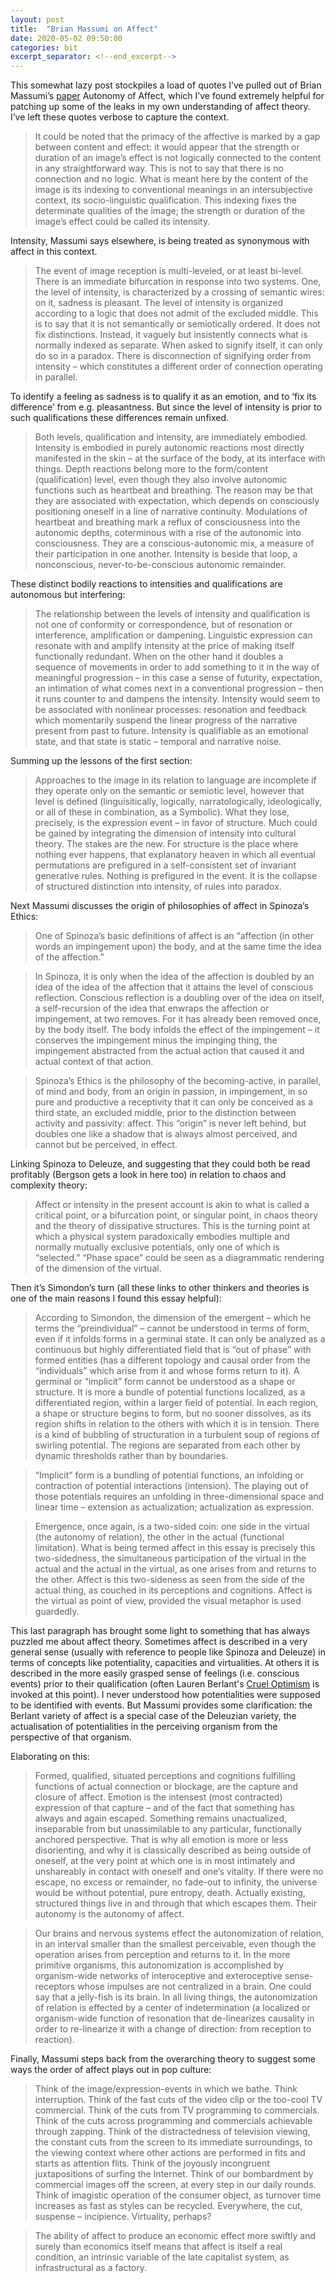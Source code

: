 ```yaml
---
layout: post
title:  "Brian Massumi on Affect"
date: 2020-05-02 09:50:00
categories: bit
excerpt_separator: <!--end_excerpt-->
---
```


This somewhat lazy post stockpiles a load of quotes I’ve pulled out of Brian Massumi’s [paper](https://docs.google.com/viewer?a=v&pid=sites&srcid=ZGVmYXVsdGRvbWFpbnxtaWRkZW5hbTQ2MHxneDo1NzJmMTMyNWZhZDZkNzgx) Autonomy of Affect, which I’ve found extremely helpful for patching up some of the leaks in my own understanding of affect theory. I’ve left these quotes verbose to capture the context.

> It could be noted that the primacy of the affective is marked by a gap between content and effect: it would appear that the strength or duration of an image’s effect is not logically connected to the content in any straightforward way. This is not to say that there is no connection and no logic. What is meant here by the content of the image is its indexing to conventional meanings in an intersubjective context, its socio-linguistic qualification. This indexing fixes the determinate qualities of the image; the strength or duration of the image’s effect could be called its intensity.

<!--end_excerpt-->

Intensity, Massumi says elsewhere, is being treated as synonymous with affect in this context.

> The event of image reception is multi-leveled, or at least bi-level. There is an immediate bifurcation in response into two systems. One, the level of intensity, is characterized by a crossing of semantic wires: on it, sadness is pleasant. The level of intensity is organized according to a logic that does not admit of the excluded middle. This is to say that it is not semantically or semiotically ordered. It does not fix distinctions. Instead, it vaguely but insistently connects what is normally indexed as separate. When asked to signify itself, it can only do so in a paradox. There is disconnection of signifying order from intensity – which constitutes a different order of connection operating in parallel.

To identify a feeling as sadness is to qualify it as an emotion, and to ‘fix its difference’ from e.g. pleasantness. But since the level of intensity is prior to such qualifications these differences remain unfixed.

> Both levels, qualification and intensity, are immediately embodied. Intensity is embodied in purely autonomic reactions most directly manifested in the skin – at the surface of the body, at its interface with things. Depth reactions belong more to the form/content (qualification) level, even though they also involve autonomic functions such as heartbeat and breathing. The reason may be that they are associated with expectation, which depends on consciously positioning oneself in a line of narrative continuity. Modulations of heartbeat and breathing mark a reflux of consciousness into the autonomic depths, coterminous with a rise of the autonomic into consciousness. They are a conscious-autonomic mix, a measure of their participation in one another. Intensity is beside that loop, a nonconscious, never-to-be-conscious autonomic remainder.

These distinct bodily reactions to intensities and qualifications are autonomous but interfering:

> The relationship between the levels of intensity and qualification is not one of conformity or correspondence, but of resonation or interference, amplification or dampening. Linguistic expression can resonate with and amplify intensity at the price of making itself functionally redundant. When on the other hand it doubles a sequence of movements in order to add something to it in the way of meaningful progression – in this case a sense of futurity, expectation, an intimation of what comes next in a conventional progression – then it runs counter to and dampens the intensity. Intensity would seem to be associated with nonlinear processes: resonation and feedback which momentarily suspend the linear progress of the narrative present from past to future. Intensity is qualifiable as an emotional state, and that state is static – temporal and narrative noise.

Summing up the lessons of the first section:

> Approaches to the image in its relation to language are incomplete if they operate only on the semantic or semiotic level, however that level is defined (linguisitically, logically, narratologically, ideologically, or all of these in combination, as a Symbolic). What they lose, precisely, is the expression event – in favor of structure. Much could be gained by integrating the dimension of intensity into cultural theory. The stakes are the new. For structure is the place where nothing ever happens, that explanatory heaven in which all eventual permutations are prefigured in a self-consistent set of invariant generative rules. Nothing is prefigured in the event. It is the collapse of structured distinction into intensity, of rules into paradox.

Next Massumi discusses the origin of philosophies of affect in Spinoza’s Ethics:

> One of Spinoza’s basic definitions of affect is an “affection (in other words an impingement upon) the body, and at the same time the idea of the affection.”

> In Spinoza, it is only when the idea of the affection is doubled by an idea of the idea of the affection that it attains the level of conscious reflection. Conscious reflection is a doubling over of the idea on itself, a self-recursion of the idea that enwraps the affection or impingement, at two removes. For it has already been removed once, by the body itself. The body infolds the effect of the impingement – it conserves the impingement minus the impinging thing, the impingement abstracted from the actual action that caused it and actual context of that action.

> Spinoza’s Ethics is the philosophy of the becoming-active, in parallel, of mind and body, from an origin in passion, in impingement, in so pure and productive a receptivity that it can only be conceived as a third state, an excluded middle, prior to the distinction between activity and passivity: affect. This “origin” is never left behind, but doubles one like a shadow that is always almost perceived, and cannot but be perceived, in effect.

Linking Spinoza to Deleuze, and suggesting that they could both be read profitably (Bergson gets a look in here too) in relation to chaos and complexity theory:

> Affect or intensity in the present account is akin to what is called a critical point, or a bifurcation point, or singular point, in chaos theory and the theory of dissipative structures. This is the turning point at which a physical system paradoxically embodies multiple and normally mutually exclusive potentials, only one of which is “selected.” “Phase space” could be seen as a diagrammatic rendering of the dimension of the virtual.

Then it’s Simondon’s turn (all these links to other thinkers and theories is one of the main reasons I found this essay helpful):

> According to Simondon, the dimension of the emergent – which he terms the “preindividual” – cannot be understood in terms of form, even if it infolds forms in a germinal state. It can only be analyzed as a continuous but highly differentiated field that is “out of phase” with formed entities (has a different topology and causal order from the “individuals” which arise from it and whose forms return to it). A germinal or “implicit” form cannot be understood as a shape or structure. It is more a bundle of potential functions localized, as a differentiated region, within a larger field of potential. In each region, a shape or structure begins to form, but no sooner dissolves, as its region shifts in relation to the others with which it is in tension. There is a kind of bubbling of structuration in a turbulent soup of regions of swirling potential. The regions are separated from each other by dynamic thresholds rather than by boundaries.

> “Implicit” form is a bundling of potential functions, an infolding or contraction of potential interactions (intension). The playing out of those potentials requires an unfolding in three-dimensional space and linear time – extension as actualization; actualization as expression.

> Emergence, once again, is a two-sided coin: one side in the virtual (the autonomy of relation), the other in the actual (functional limitation). What is being termed affect in this essay is precisely this two-sidedness, the simultaneous participation of the virtual in the actual and the actual in the virtual, as one arises from and returns to the other. Affect is this two-sideness as seen from the side of the actual thing, as couched in its perceptions and cognitions. Affect is the virtual as point of view, provided the visual metaphor is used guardedly.

This last paragraph has brought some light to something that has always puzzled me about affect theory. Sometimes affect is described in a very general sense (usually with reference to people like Spinoza and Deleuze) in terms of concepts like potentiality, capacities and virtualities. At others it is described in the more easily grasped sense of feelings (i.e. conscious events) prior to their qualification (often Lauren Berlant's [Cruel Optimism](https://criticalconversation.files.wordpress.com/2014/12/chapter-one-cruel-optimism-with-endnotes.pdf) is invoked at this point). I never understood how potentialities were supposed to be identified with events. But Massumi provides some clarification: the Berlant variety of affect is a special case of the Deleuzian variety, the actualisation of potentialities in the perceiving organism from the perspective of that organism.

Elaborating on this:

> Formed, qualified, situated perceptions and cognitions fulfilling functions of actual connection or blockage, are the capture and closure of affect. Emotion is the intensest (most contracted) expression of that capture – and of the fact that something has always and again escaped. Something remains unactualized, inseparable from but unassimilable to any particular, functionally anchored perspective. That is why all emotion is more or less disorienting, and why it is classically described as being outside of oneself, at the very point at which one is in most intimately and unshareably in contact with oneself and one’s vitality. If there were no escape, no excess or remainder, no fade-out to infinity, the universe would be without potential, pure entropy, death. Actually existing, structured things live in and through that which escapes them. Their autonomy is the autonomy of affect.

> Our brains and nervous systems effect the autonomization of relation, in an interval smaller than the smallest perceivable, even though the operation arises from perception and returns to it. In the more primitive organisms, this autonomization is accomplished by organism-wide networks of interoceptive and exteroceptive sense-receptors whose impulses are not centralized in a brain. One could say that a jelly-fish is its brain. In all living things, the autonomization of relation is effected by a center of indetermination (a localized or organism-wide function of resonation that de-linearizes causality in order to re-linearize it with a change of direction: from reception to reaction).

Finally, Massumi steps back from the overarching theory to suggest some ways the order of affect plays out in pop culture:

> Think of the image/expression-events in which we bathe. Think interruption. Think of the fast cuts of the video clip or the too-cool TV commercial. Think of the cuts from TV programming to commercials. Think of the cuts across programming and commercials achievable through zapping. Think of the distractedness of television viewing, the constant cuts from the screen to its immediate surroundings, to the viewing context where other actions are performed in fits and starts as attention flits. Think of the joyously incongruent juxtapositions of surfing the Internet. Think of our bombardment by commercial images off the screen, at every step in our daily rounds. Think of imagistic operation of the consumer object, as turnover time increases as fast as styles can be recycled. Everywhere, the cut, suspense – incipience. Virtuality, perhaps?

> The ability of affect to produce an economic effect more swiftly and surely than economics itself means that affect is itself a real condition, an intrinsic variable of the late capitalist system, as infrastructural as a factory.
